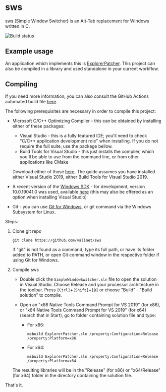 # sws
sws (Simple Window Switcher) is an Alt-Tab replacement for Windows written in C.

![Build status](https://github.com/valinet/sws/actions/workflows/build.yml/badge.svg)

## Example usage
An application which implements this is [ExplorerPatcher](https://github.com/valinet/ExplorerPatcher). This project can also be compiled in a library and used standalone in your current workflow.

## Compiling

If you need more information, you can also consult the GitHub Actions automated build file [here](https://github.com/valinet/sws/actions/workflows/msbuild.yml).

The following prerequisites are necessary in order to compile this project:

* Microsoft C/C++ Optimizing Compiler - this can be obtained by installing either of these packages:

  * Visual Studio - this is a fully featured IDE; you'll need to check "C/C++ application development role" when installing. If you do not require the full suite, use the package bellow.
  * Build Tools for Visual Studio - this just installs the compiler, which you'll be able to use from the command line, or from other applications like CMake

  Download either of those [here](http://go.microsoft.com/fwlink/p/?LinkId=840931). The guide assumes you have installed either Visual Studio 2019, either Build Tools for Visual Studio 2019.

* A recent version of the [Windows SDK](https://developer.microsoft.com/en-us/windows/downloads/windows-10-sdk/) - for development, version 10.0.19041.0 was used, available [here](https://go.microsoft.com/fwlink/p/?linkid=2120843) (this may also be offered as an option when installing Visual Studio)

* Git - you can use [Git for Windows](https://git-scm.com/download/win), or git command via the Windows Subsystem for Linux.

Steps:

1. Clone git repo

   ```
   git clone https://github.com/valinet/sws
   ```

   If "git" is not found as a command, type its full path, or have its folder added to PATH, or open Git command window in the respective folder if using Git for Windows.

2. Compile sws

   * Double click the `SimpleWindowSwitcher.sln` file to open the solution in Visual Studio. Choose Release and your processor architecture in the toolbar. Press `[Ctrl]`+`[Shift]`+`[B]` or choose "Build" - "Build solution" to compile.

   * Open an "x86 Native Tools Command Prompt for VS 2019" (for x86), or "x64 Native Tools Command Prompt for VS 2019" (for x64) (search that in Start), go to folder containing solution file and type:

     * For x86:

       ```
       msbuild ExplorerPatcher.sln /property:Configuration=Release /property:Platform=x86
       ```

     * For x64:

       ```
       msbuild ExplorerPatcher.sln /property:Configuration=Release /property:Platform=x64
       ```

   The resulting libraries will be in the "Release" (for x86) or "x64\Release" (for x64) folder in the directory containing the solution file.

That's it.
